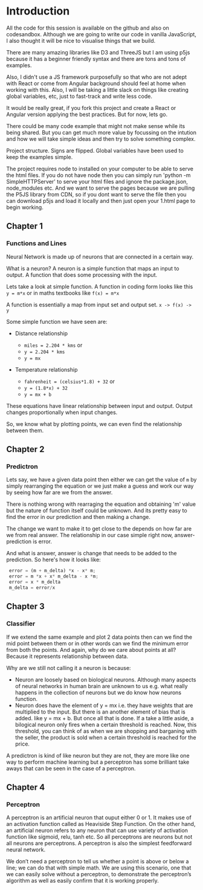 # Introduction

All the code for this session is available on the github and also on codesandbox. Although we are going to write our code in vanilla JavaScript, I also thought it will be nice to visualise things that we build.

There are many amazing libraries like D3 and ThreeJS but I am using p5js because it has a beginner friendly syntax and there are tons and tons of examples.

Also, I didn't use a JS framework purposefully so that who are not adept with React or come from Angular background should feel at home when working with this. Also, I will be taking a little slack on things like creating global variables, etc, just to fast-track and write less code.

It would be really great, if you fork this project and create a React or Angular version applying the best practices. But for now, lets go.

There could be many code example that might not make sense while its being shared. But you can get much more value by focussing on the intution and how we will take simple ideas and then try to solve something complex.

Project structure.
Signs are flipped.
Global variables have been used to keep the examples simple.

The project requires node to installed on your computer to be able to serve the html files. If you do not have node then you can simply run 'python -m SimpleHTTPServer' to serve your html files and ignore the package.json, node_modules etc. And we want to serve the pages because we are pulling the P5JS library from CDN, so if you dont want to serve the file then you can download p5js and load it locally and then just open your 1.html page to begin working.

## Chapter 1

### Functions and Lines

Neural Network is made up of neurons that are connected in a certain way.

What is a neuron? A neuron is a simple function that maps an input to output. A function that does some processing with the input.

Lets take a look at simple function. A function in coding form looks like this `y = m*x` or in maths textbooks like `f(x) = m*x`

A function is essentially a map from input set and output set.
`x -> f(x) -> y`

Some simple function we have seen are:

- Distance relationship
  - `miles = 2.204 * kms` or
  - `y = 2.204 * kms`
  - `y = mx`

- Temperature relationship
  - `fahrenheit = (celsius*1.8) + 32` or
  - `y = (1.8*x) + 32`
  - `y = mx + b`

These equations have linear relationship between input and output. Output changes proportionally when input changes.

So, we know what by plotting points, we can even find the relationship between them.

## Chapter 2

### Predictron

Lets say, we have a given data point then either we can get the value of `m` by simply rearranging the equation or we just make a guess and work our way by seeing how far are we from the answer.

There is nothing wrong with rearraging the equation and obtaining 'm' value but the nature of function itself could be unknown. And its pretty easy to find the error in our prediction and then making a change.

The change we want to make it to get close to the depends on how far are we from real answer. The relationship in our case simple right now, answer-prediction is error.

And what is answer, answer is change that needs to be added to the prediction. So here's how it looks like:

```js
 error = (m + m_delta) *x - x* m;
 error = m *x + x* m_delta - x *m;
 error = x * m_delta
 m_delta = error/x
 ```

## Chapter 3

### Classifier

If we extend the same example and plot 2 data points then can we find the mid point between them or in other words can we find the minimum error from both the points.
And again, why do we care about points at all? Because it represents relationship between data.

Why are we still not calling it a neuron is because:

- Neuron are loosely based on biological neurons. Although many aspects of neural networks in human brain are unknown to us e.g. what really happens in the collection of neurons but we do know how neurons function.
- Neuron does have the element of y = mx i.e. they have weights that are multiplied to the input. But there is an another element of bias that is added. like y = mx + b. But once all that is done. If a take a little aside, a bilogical neuron only fires when a certain threshold is reached. Now, this threshold, you can think of as when we are shopping and barganing with the seller, the product is sold when a certain threshold is reached for the price.

A predictron is kind of like neuron but they are not, they are more like one way to perform machine learning but a perceptron has some brilliant take aways that can be seen in the case of a perceptron.

## Chapter 4

### Perceptron

A perceptron is an artificial neuron that ouput either 0 or 1. It makes use of an activation function called as Heaviside Step Function. On the other hand, an artificial neuron refers to any neuron that can use variety of activation function like sigmoid, relu, tanh etc.
So all perceptrons are neurons but not all neurons are perceptrons.
A perceptron is also the simplest feedforward neural network.

We don’t need a perceptron to tell us whether a point is above or below a line; we can do that with simple math. We are using this scenario, one that we can easily solve without a perceptron, to demonstrate the perceptron’s algorithm as well as easily confirm that it is working properly.
